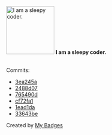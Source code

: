 <img src="https://my-badges.github.io/my-badges/sleepy-coder.png" alt="I am a sleepy coder." title="I am a sleepy coder." width="128">
<strong>I am a sleepy coder.</strong>
<br><br>

Commits:

- <a href="https://github.com/mmichie/cardsharp/commit/3ea245a9abedb4b95f064b64dd7dc2fe250a683f">3ea245a</a>
- <a href="https://github.com/mmichie/cardsharp/commit/2488d07e6ed88d879cce6cf69ec276c62d4b21d8">2488d07</a>
- <a href="https://github.com/mmichie/m28/commit/765490d7bb4175daaeb712ac4766d724970873ad">765490d</a>
- <a href="https://github.com/mmichie/m28/commit/cf72fa1e3b8b974fe5e9b37f1e8dce9eb342aca8">cf72fa1</a>
- <a href="https://github.com/mmichie/m28/commit/1ead1daa30753a38049009de8eb9f1ff8ad93492">1ead1da</a>
- <a href="https://github.com/mmichie/m28/commit/33643be7e7d963d361a746189cbcc7bad0e208c3">33643be</a>


Created by <a href="https://github.com/my-badges/my-badges">My Badges</a>